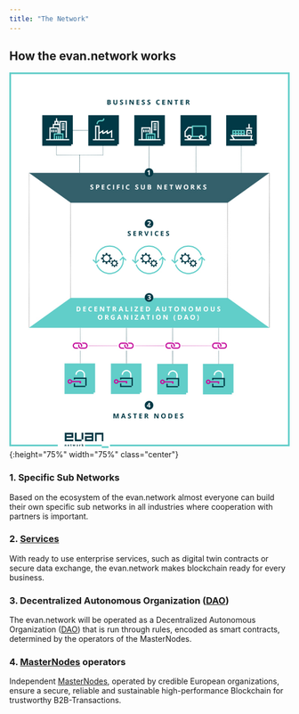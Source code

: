 ```yaml
---
title: "The Network"
---
```


## How the evan.network works
![evan.network](/public/evannetwork_overview.jpg){:height="75%" width="75%" class="center"}

### 1. Specific Sub Networks
Based on the ecosystem of the evan.network almost everyone can build their own specific sub networks in all industries where cooperation with partners is important.
### 2. [Services](/doc/services)
With ready to use enterprise services, such as digital twin contracts or secure data exchange, the evan.network makes blockchain ready for every business.
### 3. Decentralized Autonomous Organization ([DAO](/doc/dao))
The evan.network will be operated as a Decentralized Autonomous Organization ([DAO](/doc/dao)) that is run through rules, encoded as smart contracts, determined by the operators of the MasterNodes.
### 4. [MasterNodes](/doc/masternode) operators
Independent [MasterNodes](/doc/masternode), operated by credible European organizations, ensure a secure, reliable and sustainable high-performance Blockchain for trustworthy B2B-Transactions.
